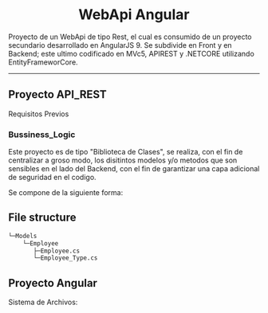 <p>
    <h1 align="center"> WebApi Angular </h1>
</p>

Proyecto de un WebApi de tipo Rest, el cual es consumido de un proyecto secundario desarrollado en AngularJS 9. Se subdivide en Front y en Backend; este ultimo codificado en MVc5, APIREST y .NETCORE utilizando EntityFrameworCore.

<hr>

## Proyecto API_REST

Requisitos Previos


### Bussiness_Logic

Este proyecto es de tipo "Biblioteca de Clases", se realiza, con el fin de centralizar a groso modo, los disitintos modelos y/o metodos que son sensibles en el lado del Backend, con el fin de garantizar una capa adicional de seguridad en el codigo.

Se compone de la siguiente forma:

## File structure

```bash
└─Models
    └─Employee
       ├─Employee.cs
       └─Employee_Type.cs
```

## Proyecto Angular

Sistema de Archivos:
